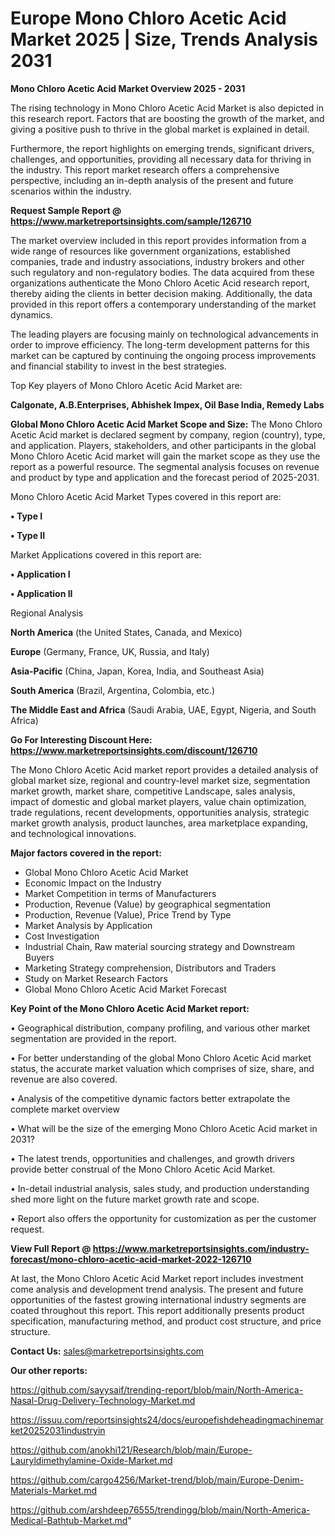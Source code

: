  # Europe Mono Chloro Acetic Acid Market 2025 | Size, Trends Analysis 2031

<Strong> Mono Chloro Acetic Acid Market Overview 2025 - 2031</strong>

The rising technology in Mono Chloro Acetic Acid Market is also depicted in this research report. Factors that are boosting the growth of the market, and giving a positive push to thrive in the global market is explained in detail.

Furthermore, the report highlights on emerging trends, significant drivers, challenges, and opportunities, providing all necessary data for thriving in the industry. This report market research offers a comprehensive perspective, including an in-depth analysis of the present and future scenarios within the industry.

<strong>Request Sample Report @ <a href=https://www.marketreportsinsights.com/sample/126710>https://www.marketreportsinsights.com/sample/126710</a></strong>

The market overview included in this report provides information from a wide range of resources like government organizations, established companies, trade and industry associations, industry brokers and other such regulatory and non-regulatory bodies. The data acquired from these organizations authenticate the Mono Chloro Acetic Acid research report, thereby aiding the clients in better decision making. Additionally, the data provided in this report offers a contemporary understanding of the market dynamics.

The leading players are focusing mainly on technological advancements in order to improve efficiency. The long-term development patterns for this market can be captured by continuing the ongoing process improvements and financial stability to invest in the best strategies.

Top Key players of Mono Chloro Acetic Acid Market are:

<strong>Calgonate, A.B.Enterprises, Abhishek Impex, Oil Base India, Remedy Labs</strong>

<strong><b>Global Mono Chloro Acetic Acid Market Scope and Size:</b></strong>
The Mono Chloro Acetic Acid market is declared segment by company, region (country), type, and application. Players, stakeholders, and other participants in the global Mono Chloro Acetic Acid market will gain the market scope as they use the report as a powerful resource. The segmental analysis focuses on revenue and product by type and application and the forecast period of 2025-2031.

Mono Chloro Acetic Acid Market Types covered in this report are:

<strong>• Type I

• Type II</strong>

Market Applications covered in this report are:

<strong>• Application I

• Application II</strong> 

Regional Analysis

<strong>North America</strong> (the United States, Canada, and Mexico)

<strong>Europe</strong> (Germany, France, UK, Russia, and Italy)

<strong>Asia-Pacific</strong> (China, Japan, Korea, India, and Southeast Asia)

<strong>South America</strong> (Brazil, Argentina, Colombia, etc.)

<strong>The Middle East and Africa</strong> (Saudi Arabia, UAE, Egypt, Nigeria, and South Africa)

<strong>Go For Interesting Discount Here: <a href=https://www.marketreportsinsights.com/discount/126710>https://www.marketreportsinsights.com/discount/126710</a></strong>

The Mono Chloro Acetic Acid market report provides a detailed analysis of global market size, regional and country-level market size, segmentation market growth, market share, competitive Landscape, sales analysis, impact of domestic and global market players, value chain optimization, trade regulations, recent developments, opportunities analysis, strategic market growth analysis, product launches, area marketplace expanding, and technological innovations.

<strong><b>Major factors covered in the report:</b></strong>
<ul>
  <li>Global Mono Chloro Acetic Acid Market </li>
  <li>Economic Impact on the Industry</li>
  <li>Market Competition in terms of Manufacturers</li>
  <li>Production, Revenue (Value) by geographical segmentation</li>
  <li>Production, Revenue (Value), Price Trend by Type</li>
  <li>Market Analysis by Application</li>
  <li>Cost Investigation</li>
  <li>Industrial Chain, Raw material sourcing strategy and Downstream Buyers</li>
  <li>Marketing Strategy comprehension, Distributors and Traders</li>
  <li>Study on Market Research Factors</li>
  <li>Global Mono Chloro Acetic Acid Market Forecast</li>
</ul>

<strong><b>Key Point of the Mono Chloro Acetic Acid Market report:</b></strong>

• Geographical distribution, company profiling, and various other market segmentation are provided in the report.

• For better understanding of the global Mono Chloro Acetic Acid market status, the accurate market valuation which comprises of size, share, and revenue are also covered.

• Analysis of the competitive dynamic factors better extrapolate the complete market overview

• What will be the size of the emerging Mono Chloro Acetic Acid market in 2031?

• The latest trends, opportunities and challenges, and growth drivers provide better construal of the Mono Chloro Acetic Acid Market.

• In-detail industrial analysis, sales study, and production understanding shed more light on the future market growth rate and scope.

• Report also offers the opportunity for customization as per the customer request.

<strong><b>View Full Report @ <a href=https://www.marketreportsinsights.com/industry-forecast/mono-chloro-acetic-acid-market-2022-126710>https://www.marketreportsinsights.com/industry-forecast/mono-chloro-acetic-acid-market-2022-126710</a></b></strong>


At last, the Mono Chloro Acetic Acid Market report includes investment come analysis and development trend analysis. The present and future opportunities of the fastest growing international industry segments are coated throughout this report. This report additionally presents product specification, manufacturing method, and product cost structure, and price structure.

<strong>Contact Us:</strong>
sales@marketreportsinsights.com

<strong>Our other reports:</strong>

<a href=https://github.com/sayysaif/trending-report/blob/main/North-America-Nasal-Drug-Delivery-Technology-Market.md>https://github.com/sayysaif/trending-report/blob/main/North-America-Nasal-Drug-Delivery-Technology-Market.md</a>

<a href=https://issuu.com/reportsinsights24/docs/europefishdeheadingmachinemarket20252031industryin>https://issuu.com/reportsinsights24/docs/europefishdeheadingmachinemarket20252031industryin</a>

<a href=https://github.com/anokhi121/Research/blob/main/Europe-Lauryldimethylamine-Oxide-Market.md>https://github.com/anokhi121/Research/blob/main/Europe-Lauryldimethylamine-Oxide-Market.md</a>

<a href=https://github.com/cargo4256/Market-trend/blob/main/Europe-Denim-Materials-Market.md>https://github.com/cargo4256/Market-trend/blob/main/Europe-Denim-Materials-Market.md</a>

<a href=https://github.com/arshdeep76555/trendingg/blob/main/North-America-Medical-Bathtub-Market.md>https://github.com/arshdeep76555/trendingg/blob/main/North-America-Medical-Bathtub-Market.md</a>"
